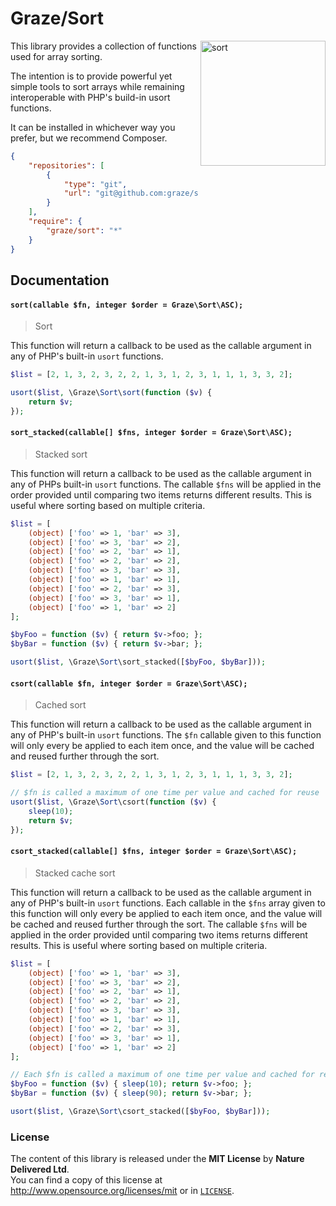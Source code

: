 # Graze/Sort #

<img src="http://media2.giphy.com/media/fAaAo6SyjVJf2/200.gif" alt="sort" align="right" height=200/>

This library provides a collection of functions used for array sorting.

The intention is to provide powerful yet simple tools to sort arrays while
remaining interoperable with PHP's build-in usort functions.

It can be installed in whichever way you prefer, but we recommend Composer.
```json
{
    "repositories": [
        {
            "type": "git",
            "url": "git@github.com:graze/sort.git"
        }
    ],
    "require": {
        "graze/sort": "*"
    }
}
```


## Documentation

#### `sort(callable $fn, integer $order = Graze\Sort\ASC);`
> Sort
>
This function will return a callback to be used as the callable argument in
any of PHP's built-in `usort` functions.

```php
$list = [2, 1, 3, 2, 3, 2, 2, 1, 3, 1, 2, 3, 1, 1, 1, 3, 3, 2];

usort($list, \Graze\Sort\sort(function ($v) {
    return $v;
});
```

#### `sort_stacked(callable[] $fns, integer $order = Graze\Sort\ASC);`
> Stacked sort
>
This function will return a callback to be used as the callable argument in
any of PHPs built-in `usort` functions. The callable `$fns` will be applied
in the order provided until comparing two items returns different results.
This is useful where sorting based on multiple criteria.

```php
$list = [
    (object) ['foo' => 1, 'bar' => 3],
    (object) ['foo' => 3, 'bar' => 2],
    (object) ['foo' => 2, 'bar' => 1],
    (object) ['foo' => 2, 'bar' => 2],
    (object) ['foo' => 3, 'bar' => 3],
    (object) ['foo' => 1, 'bar' => 1],
    (object) ['foo' => 2, 'bar' => 3],
    (object) ['foo' => 3, 'bar' => 1],
    (object) ['foo' => 1, 'bar' => 2]
];

$byFoo = function ($v) { return $v->foo; };
$byBar = function ($v) { return $v->bar; };

usort($list, \Graze\Sort\sort_stacked([$byFoo, $byBar]));
```

#### `csort(callable $fn, integer $order = Graze\Sort\ASC);`
> Cached sort
>
This function will return a callback to be used as the callable argument in
any of PHP's built-in `usort` functions. The `$fn` callable given to this
function will only every be applied to each item once, and the value will be
cached and reused further through the sort.

```php
$list = [2, 1, 3, 2, 3, 2, 2, 1, 3, 1, 2, 3, 1, 1, 1, 3, 3, 2];

// $fn is called a maximum of one time per value and cached for reuse
usort($list, \Graze\Sort\csort(function ($v) {
    sleep(10);
    return $v;
});
```

#### `csort_stacked(callable[] $fns, integer $order = Graze\Sort\ASC);`
> Stacked cache sort
>
This function will return a callback to be used as the callable argument in
any of PHP's built-in `usort` functions. Each callable in the `$fns` array
given to this function will only every be applied to each item once, and the
value will be cached and reused further through the sort. The callable
`$fns` will be applied in the order provided until comparing two items
returns different results. This is useful where sorting based on multiple
criteria.

```php
$list = [
    (object) ['foo' => 1, 'bar' => 3],
    (object) ['foo' => 3, 'bar' => 2],
    (object) ['foo' => 2, 'bar' => 1],
    (object) ['foo' => 2, 'bar' => 2],
    (object) ['foo' => 3, 'bar' => 3],
    (object) ['foo' => 1, 'bar' => 1],
    (object) ['foo' => 2, 'bar' => 3],
    (object) ['foo' => 3, 'bar' => 1],
    (object) ['foo' => 1, 'bar' => 2]
];

// Each $fn is called a maximum of one time per value and cached for reuse
$byFoo = function ($v) { sleep(10); return $v->foo; };
$byBar = function ($v) { sleep(90); return $v->bar; };

usort($list, \Graze\Sort\csort_stacked([$byFoo, $byBar]));
```


### License ###
The content of this library is released under the **MIT License** by **Nature Delivered Ltd**.<br/>
You can find a copy of this license at http://www.opensource.org/licenses/mit or in [`LICENSE`][license].


<!-- Links -->
[license]: /LICENSE
